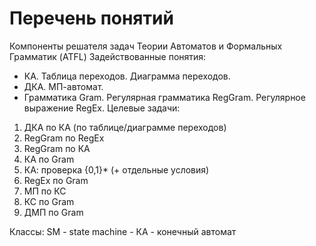 # Перечень понятий
Компоненты решателя задач Теории Автоматов и Формальных Грамматик (ATFL)
Задействованные понятия:
* КА. Таблица переходов. Диаграмма переходов.
* ДКА. МП-автомат.
* Грамматика Gram. Регулярная грамматика RegGram. Регулярное выражение RegEx.
Целевые задачи:
1. ДКА по КА (по таблице/диаграмме переходов)
2. RegGram по RegEx
3. RegGram по КА 
4. КА по Gram
5. КА: проверка {0,1}* (+ отдельные условия) 
6. RegEx по Gram 
7. МП по КС 
8. КС по Gram
9. ДМП по Gram

Классы: 
SM - state machine - КА - конечный автомат
